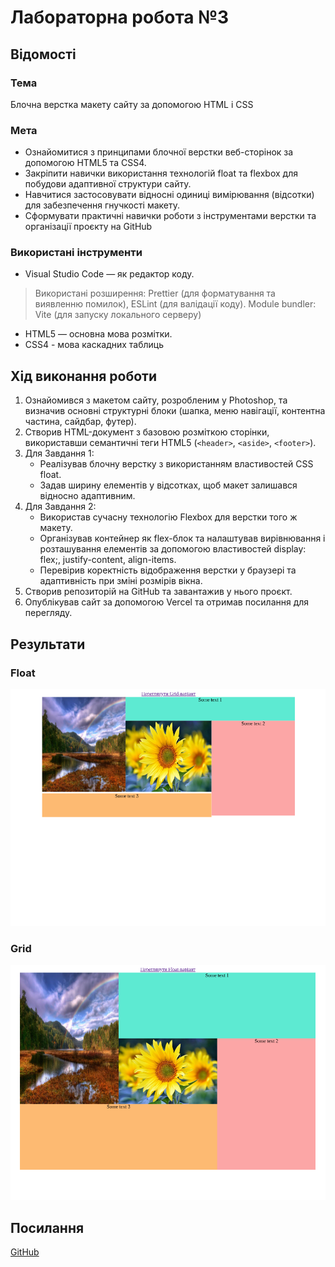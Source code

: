 # Лабораторна робота №3

## Відомості

### Тема

Блочна верстка макету сайту за допомогою HTML і CSS

### Мета

- Ознайомитися з принципами блочної верстки веб-сторінок за допомогою HTML5 та CSS4.
- Закріпити навички використання технологій float та flexbox для побудови адаптивної структури сайту.
- Навчитися застосовувати відносні одиниці вимірювання (відсотки) для забезпечення гнучкості макету.
- Сформувати практичні навички роботи з інструментами верстки та організації проєкту на GitHub

### Використані інструменти

- Visual Studio Code — як редактор коду.

> Використані розширення: Prettier (для форматування та виявленню помилок), ESLint (для валідації коду).
> Module bundler: Vite (для запуску локального серверу)

- HTML5 — основна мова розмітки.
- CSS4 - мова каскадних таблиць

## Хід виконання роботи

1. Ознайомився з макетом сайту, розробленим у Photoshop, та визначив основні структурні блоки (шапка, меню навігації, контентна частина, сайдбар, футер).
2. Створив HTML-документ з базовою розміткою сторінки, використавши семантичні теги HTML5 (`<header>`, `<aside>`, `<footer>`).
3. Для Завдання 1:
   - Реалізував блочну верстку з використанням властивостей CSS float.
   - Задав ширину елементів у відсотках, щоб макет залишався відносно адаптивним.
4. Для Завдання 2:
   - Використав сучасну технологію Flexbox для верстки того ж макету.
   - Організував контейнер як flex-блок та налаштував вирівнювання і розташування елементів за допомогою властивостей display: flex;, justify-content, align-items.
   - Перевірив коректність відображення верстки у браузері та адаптивність при зміні розмірів вікна.
5. Створив репозиторій на GitHub та завантажив у нього проєкт.
6. Опублікував сайт за допомогою Vercel та отримав посилання для перегляду.

## Результати

### Float

![alt text](markdown/image.png)

### Grid

![alt text](markdown/image-1.png)

## Посилання

[GitHub](https://github.com/TockePie/front-end-uni/lab3)
